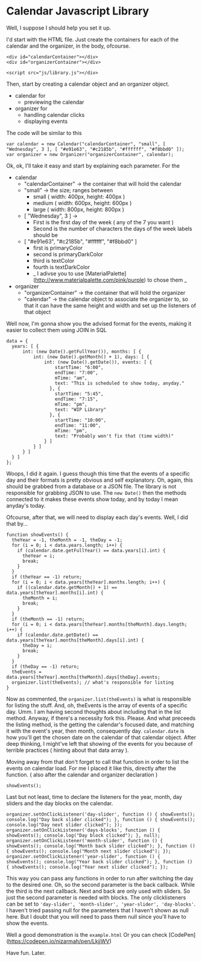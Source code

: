 # Calendar Javascript Library

Well, I suppose I should help you set it up.

I'd start with the HTML file.
Just create the containers for each of the calendar and the organizer, in the body, ofcourse.
```
<div id="calendarContainer"></div>
<div id="organizerContainer"></div>

<script src="js/library.js"></div>
```

Then, start by creating a calendar object and an organizer object.
  * calendar for 
    - previewing the calendar
  * organizer for
    - handling calendar clicks
    - displaying events

The code will be similar to this
```
var calendar = new Calendar("calendarContainer", "small", [ "Wednesday", 3 ], [ "#e91e63", "#c2185b", "#ffffff", "#f8bbd0" ]);
var organizer = new Organizer("organizerContainer", calendar);
```
Ok, ok, I'll take it easy and start by explaining each parameter. For the
  * calendar
    - "calendarContainer" -> the container that will hold the calendar
    - "small" -> the size; ranges between
      * small ( width: 400px, height: 400px )
      * medium ( width: 600px, height: 600px )
      * large ( width: 800px, height: 800px )
    - [ "Wednesday", 3 ] -> 
      * First is the first day of the week ( any of the 7 you want )
      * Second is the number of characters the days of the week labels should be
    - [ "#e91e63", "#c2185b", "#ffffff", "#f8bbd0" ]
      * first is primaryColor
      * second is primaryDarkColor
      * third is textColor
      * fourth is textDarkColor
      * _ I adivse you to use [MaterialPalette] (http://www.materialpalette.com/pink/purple) to chose them _
  * organizer
    - "organizerContainer" -> the container that will hold the organizer
    - "calendar" -> the calendar object to associate the organizer to, so that it can have the same height and width and set up the listeners of that object

Well now, I'm gonna show you the advised format for the events, making it easier to collect them using JOIN in SQL
```
data = {
  years: [ {
      int: (new Date().getFullYear()), months: [ {
          int: (new Date().getMonth() + 1), days: [ {
              int: (new Date().getDate()), events: [ {
                  startTime: "6:00",
                  endTime: "7:00",
                  mTime: "am",
                  text: "This is scheduled to show today, anyday."
                }, {
                  startTime: "5:45",
                  endTime: "7:15",
                  mTime: "pm",
                  text: "WIP Library"
                }, {
                  startTime: "10:00",
                  endTime: "11:00",
                  mTime: "pm",
                  text: "Probably won't fix that (time width)"
              } ] 
          } ] 
      } ]
  } ] 
};
```
Woops, I did it again. I guess though this time that the events of a specific day and their formats is pretty obvious and self explanatory.
Oh, again, this should be grabbed from a database or a JSON file. The library is not responsible for grabbing JSON to use.
The ```new Date()``` then the methods connected to it makes these events show today, and by today I mean anyday's today.

Ofcourse, after that, we will need to display each day's events.
Well, I did that by...
```
function showEvents() {
  theYear = -1, theMonth = -1, theDay = -1;
  for (i = 0; i < data.years.length; i++) {
    if (calendar.date.getFullYear() == data.years[i].int) {
      theYear = i;
      break;
    }
  }
  if (theYear == -1) return;
  for (i = 0; i < data.years[theYear].months.length; i++) {
    if ((calendar.date.getMonth() + 1) == data.years[theYear].months[i].int) {
      theMonth = i;
      break;
    }
  }
  if (theMonth == -1) return;
  for (i = 0; i < data.years[theYear].months[theMonth].days.length; i++) {
    if (calendar.date.getDate() == data.years[theYear].months[theMonth].days[i].int) {
      theDay = i;
      break;
    }
  }
  if (theDay == -1) return;
  theEvents = data.years[theYear].months[theMonth].days[theDay].events;  
  organizer.list(theEvents); // what's responsible for listing
}
```
Now as commented, the ```organizer.list(theEvents)``` is what is responsible for listing the stuff. And, oh, theEvents is the array of events of a specific day.
Umm. I am having second thoughts about including that in the list method. Anyway, if there's a necessity fork this. Please.
And what preceeds the listing method, is the getting the calendar's focused date, and matching it with the event's year, then month, consequently day.
```calendar.date``` is how you'll get the chosen date on the calendar of that calendar object.
After deep thinking, I might've left that showing of the events for you because of terrible practices ( hinting about that data array ).

Moving away from that don't forget to call that function in order to list the events on calendar load.
For me I placed it like this, directly after the function. ( also after the calendar and organizer declaration )
```
showEvents();
```

Last but not least, time to declare the listeners for the year, month, day sliders and the day blocks on the calendar.
```
organizer.setOnClickListener('day-slider', function () { showEvents(); console.log("Day back slider clicked"); }, function () { showEvents(); console.log("Day next slider clicked"); });
organizer.setOnClickListener('days-blocks', function () { showEvents(); console.log("Day block clicked"); }, null);
organizer.setOnClickListener('month-slider', function () { showEvents(); console.log("Month back slider clicked"); }, function () { showEvents(); console.log("Month next slider clicked"); });
organizer.setOnClickListener('year-slider', function () { showEvents(); console.log("Year back slider clicked"); }, function () { showEvents(); console.log("Year next slider clicked"); });
```
This way you can pass any functions in order to run after switching the day to the desired one.
Oh, so the second parameter is the back callback. While the third is the next callback.
Next and back are only used with sliders. So just the second parameter is needed with blocks.
The only clicklisteners can be set to ```'day-slider', 'month-slider', 'year-slider', 'day-blocks'```.
I haven't tried passing null for the parameters that I haven't shown as null here. But I doubt that you will need to pass them null since you'll have to show the events.

Well a good demonstration is the ```example.html```
Or you can check [CodePen] (https://codepen.io/nizarmah/pen/LkjjWV)

Have fun. Later.
